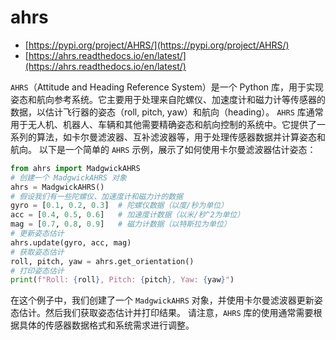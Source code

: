 # ahrs

* &#x20;[https://pypi.org/project/AHRS/](https://pypi.org/project/AHRS/)
* [https://ahrs.readthedocs.io/en/latest/](https://ahrs.readthedocs.io/en/latest/)

`AHRS`（Attitude and Heading Reference System）是一个 Python 库，用于实现姿态和航向参考系统。它主要用于处理来自陀螺仪、加速度计和磁力计等传感器的数据，以估计飞行器的姿态（roll, pitch, yaw）和航向（heading）。 `AHRS` 库通常用于无人机、机器人、车辆和其他需要精确姿态和航向控制的系统中。它提供了一系列的算法，如卡尔曼滤波器、互补滤波器等，用于处理传感器数据并计算姿态和航向。 以下是一个简单的 `AHRS` 示例，展示了如何使用卡尔曼滤波器估计姿态：

```python
from ahrs import MadgwickAHRS
# 创建一个 MadgwickAHRS 对象
ahrs = MadgwickAHRS()
# 假设我们有一些陀螺仪、加速度计和磁力计的数据
gyro = [0.1, 0.2, 0.3]  # 陀螺仪数据（以度/秒为单位）
acc = [0.4, 0.5, 0.6]   # 加速度计数据（以米/秒^2为单位）
mag = [0.7, 0.8, 0.9]   # 磁力计数据（以特斯拉为单位）
# 更新姿态估计
ahrs.update(gyro, acc, mag)
# 获取姿态估计
roll, pitch, yaw = ahrs.get_orientation()
# 打印姿态估计
print(f"Roll: {roll}, Pitch: {pitch}, Yaw: {yaw}")
```

在这个例子中，我们创建了一个 `MadgwickAHRS` 对象，并使用卡尔曼滤波器更新姿态估计。然后我们获取姿态估计并打印结果。 请注意，`AHRS` 库的使用通常需要根据具体的传感器数据格式和系统需求进行调整。
